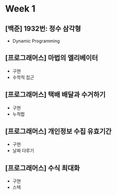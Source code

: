 # Week 1

## [백준] 1932번: 정수 삼각형

- Dynamic Programming

## [프로그래머스] 마법의 엘리베이터

- 구현
- 수학적 접근

## [프로그래머스] 택배 배달과 수거하기

- 구현
- 누적합

## [프로그래머스] 개인정보 수집 유효기간

- 구현
- 날짜 다루기

## [프로그래머스] 수식 최대화

- 구현
- 스택
